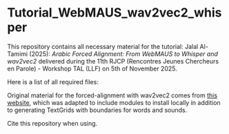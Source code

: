 # Tutorial_WebMAUS_wav2vec2_whisper

This repository contains all necessary material for the tutorial: 
Jalal Al-Tamimi (2025): *Arabic Forced Alignment: From WebMAUS to Whisper and wav2vec2* delivered during the 11th RJCP (Rencontres Jeunes Chercheurs en Parole) - Workshop TAL (LLF) on 5th of November 2025.

Here is a list of all required files:


Original material for the forced-alignment with wav2vec2 comes from [this website](https://docs.pytorch.org/audio/stable/tutorials/forced_alignment_tutorial.html), which was adapted to include modules to install locally in addition to generating TextGrids with boundaries for words and sounds. 

Cite this repository when using. 
